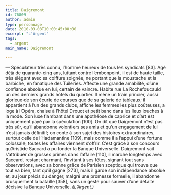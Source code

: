 ```yaml
---
title: Daigremont
id: 76809
author: admin
type: personnage
date: 2010-03-08T10:00:45+00:00
excerpt: "L'Argent"
tags:
  - argent
main_name: Daigremont

---
```

— Spéculateur très connu, l&rsquo;homme heureux de tous les syndicats [83]. Agé déjà de quarante-cinq ans, luttant contre l&rsquo;embonpoint, il est de haute taille, très élégant avec sa coiffure soignée, ne portant que la moustache et la barbiche, en fanatique des Tuileries. Affecte une grande amabilité, d&rsquo;une confiance absolue en lui, certain de vaincre. Habite rue La Rochefoucauld un des derniers grands hôtels du quartier. Il mène un train princier, aussi glorieux de son écurie de courses que de sa galerie de tableaux; il appartient à l&rsquo;un des grands clubs, affiche les femmes les plus coûteuses, a loge à l&rsquo;Opéra, chaise à l&rsquo;hôtel Drouot et petit banc dans les lieux louches à la mode. Son luxe flambant dans une apothéose de caprice et d&rsquo;art est uniquement payé par la spéculation [100]. On dît que Daigremont n&rsquo;est pas très sûr, qu&rsquo;il abandonne volontiers ses amis et qu&rsquo;un engagement de lui n&rsquo;est jamais définitif; on conte à son sujet des histoires extraordinaires, surtout celle de l&rsquo;Hadamantine [109], mais comme il a l&rsquo;appui d&rsquo;une fortune colossale, toutes les affaires viennent s&rsquo;offrir. C&rsquo;est grâce à son concours qu&rsquo;Aristide Saccard a pu fonder la Banque Universelle. Daigremont sait s&rsquo;attribuer de grosses primes dans l&rsquo;affaire [110], il marche longtemps avec Saccard, restant charmant, l&rsquo;invitant à ses fêtes, signant tout sans observations, avec sa bonne grâce de Parisien sceptique qui trouve que tout va bien, tant qu&rsquo;il gagne [273], mais il garde son indépendance absolue et, au jour précis du danger, malgré une promesse formelle, il abandonne brusquement la bataille [358], sans un geste pour sauver d&rsquo;une défaite décisive la Banque Universelle. _(L&rsquo;Argent.)_